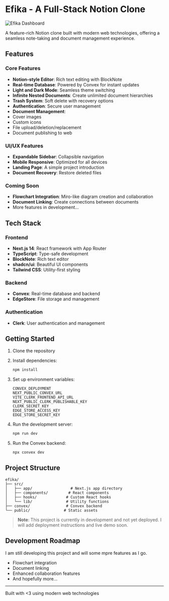 # Efika - A Full-Stack Notion Clone

![Efika Dashboard](public/main_img.png)

A feature-rich Notion clone built with modern web technologies, offering a seamless note-taking and document management experience.

## Features

### Core Features
-  **Notion-style Editor**: Rich text editing with BlockNote
-  **Real-time Database**: Powered by Convex for instant updates
-  **Light and Dark Mode**: Seamless theme switching
-  **Infinite Nested Documents**: Create unlimited document hierarchies
-  **Trash System**: Soft delete with recovery options
-  **Authentication**: Secure user management
-  **Document Management**:
  - Cover images
  - Custom icons
  - File upload/deletion/replacement
  - Document publishing to web

### UI/UX Features
-  **Expandable Sidebar**: Collapsible navigation
-  **Mobile Responsive**: Optimized for all devices
-  **Landing Page**: A simple project introduction
-  **Document Recovery**: Restore deleted files

### Coming Soon
-  **Flowchart Integration**: Miro-like diagram creation and collaboration
-  **Document Linking**: Create connections between documents
- More features in development...

##  Tech Stack

### Frontend
- **Next.js 14**: React framework with App Router
- **TypeScript**: Type-safe development
- **BlockNote**: Rich text editor
- **shadcn/ui**: Beautiful UI components
- **Tailwind CSS**: Utility-first styling

### Backend
- **Convex**: Real-time database and backend
- **EdgeStore**: File storage and management

### Authentication
- **Clerk**: User authentication and management

##  Getting Started

1. Clone the repository
2. Install dependencies:
   ```bash
   npm install
   ```
3. Set up environment variables:
   ```env
   CONVEX_DEPLOYMENT
   NEXT_PUBLIC_CONVEX_URL
   VITE_CLERK_FRONTEND_API_URL
   NEXT_PUBLIC_CLERK_PUBLISHABLE_KEY
   CLERK_SECRET_KEY
   EDGE_STORE_ACCESS_KEY
   EDGE_STORE_SECRET_KEY
   ```
4. Run the development server:
   ```bash
   npm run dev
   ```

5. Run the Convex backend:
   ```bash
   npx convex dev
   ```

## Project Structure

```
efika/
├── src/
│   ├── app/                 # Next.js app directory
│   ├── components/         # React components
│   ├── hooks/             # Custom React hooks
│   └── lib/               # Utility functions
├── convex/                # Convex backend
└── public/               # Static assets
```

> **Note**: This project is currently in development and not yet deployed. I will add deployment instructions and live demo soon.

## Development Roadmap

I am still developing this project and will some mpre features as I go.
- Flowchart integration
- Document linking
- Enhanced collaboration features
- And hopefully more...

---

Built with <3 using modern web technologies

